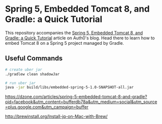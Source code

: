 # Spring 5, Embedded Tomcat 8, and Gradle: a Quick Tutorial

This repository accompanies the [Spring 5, Embedded Tomcat 8, and Gradle: a Quick Tutorial](https://auth0.com/blog/spring-5-embedded-tomcat-8-gradle-tutorial)
article on Auth0's blog. Head there to learn how to embed Tomcat 8 on a Spring 5 project managed by Gradle.

## Useful Commands


```bash
# create uber jar
./gradlew clean shadowJar

# run uber jar
java -jar build/libs/embedded-spring-5-1.0-SNAPSHOT-all.jar
```
https://dzone.com/articles/spring-5-embedded-tomcat-8-and-gradle?oid=facebook&utm_content=bufferdb78a&utm_medium=social&utm_source=plus.google.com&utm_campaign=buffer

http://brewinstall.org/Install-jq-on-Mac-with-Brew/
